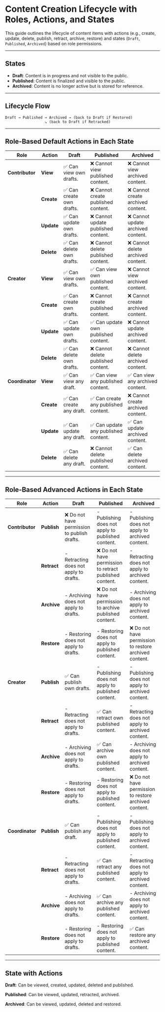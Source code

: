 # Content Creation Lifecycle with Roles, Actions, and States

This guide outlines the lifecycle of content items with actions (e.g., create, update, delete, publish, retract, archive, restore) and states (`Draft`, `Published`, `Archived`) based on role permissions.

---

## States

- **Draft**: Content is in progress and not visible to the public.
- **Published**: Content is finalized and visible to the public.
- **Archived**: Content is no longer active but is stored for reference.

---

## Lifecycle Flow

```plaintext
Draft → Published → Archived → (back to Draft if Restored)
                  ↘ (back to Draft if Retracked)
```

---

## Role-Based Default Actions in Each State

| **Role**        | **Action** | **Draft**                | **Published**                       | **Archived**                      |
|-----------------|------------|--------------------------|-------------------------------------|-----------------------------------|
| **Contributor** | **View**   | ✅ Can view own drafts.   | ❌ Cannot view published content.    | ❌ Cannot view archived content.   |
|                 | **Create** | ✅ Can create own drafts. | ❌ Cannot create published content.  | ❌ Cannot create archived content. |
|                 | **Update** | ✅ Can update own drafts. | ❌ Cannot update published content.  | ❌ Cannot update archived content. |
|                 | **Delete** | ✅ Can delete own drafts. | ❌ Cannot delete published content.  | ❌ Cannot delete archived content. |
| **Creator**     | **View**   | ✅ Can view own drafts.   | ✅ Can view own published content.   | ❌ Cannot view archived content.   |
|                 | **Create** | ✅ Can create own drafts. | ❌ Cannot create published content.  | ❌ Cannot create archived content. |
|                 | **Update** | ✅ Can update own drafts. | ✅ Can update own published content. | ❌ Cannot update archived content. |
|                 | **Delete** | ✅ Can delete own drafts. | ❌ Cannot delete published content.  | ❌ Cannot delete archived content. |
| **Coordinator** | **View**   | ✅ Can view any draft.    | ✅ Can view any published content.   | ✅ Can view any archived content.  |
|                 | **Create** | ✅ Can create any draft.  | ✅ Can create any published content. | ❌ Cannot create archived content. |
|                 | **Update** | ✅ Can update any draft.  | ✅ Can update any published content. | ✅ Can update archived content.    |
|                 | **Delete** | ✅ Can delete any draft.  | ❌ Cannot delete published content.  | ✅ Can delete archived content.    |

---

## Role-Based Advanced Actions in Each State

| **Role**        | **Action**  | **Draft**                                                           | **Published**                                          | **Archived**                                          |
|-----------------|-------------|---------------------------------------------------------------------|--------------------------------------------------------|-------------------------------------------------------|
| **Contributor** | **Publish** | ❌ Do not have permission to publish drafts.                         | - Publishing does not apply to published content.      | - Publishing does not apply to archived content.      | 
|                 | **Retract** | - Retracting does not apply to drafts.                              | ❌ Do not have permission to retract published content. | - Retracting does not apply to archived content.      |
|                 | **Archive** | - Archiving does not apply to drafts.                               | ❌ Do not have permission to archive published content. | - Archiving does not apply to archived content.       |
|                 | **Restore** | - Restoring does not apply to drafts.                               | - Restoring does not apply to published content.       | ❌ Do not have permission to restore archived content. |
| **Creator**     | **Publish** | ✅ Can publish own drafts.                                           | - Publishing does not apply to published content.      | - Publishing does not apply to archived content.      |
|                 | **Retract** | - Retracting does not apply to drafts.                              | ✅ Can retract own published content.                   | - Retracting does not apply to archived content.      |
|                 | **Archive** | - Archiving does not apply to drafts.                               | ✅ Can archive own published content.                   | - Archiving does not apply to archived content.       |
|                 | **Restore** | - Restoring does not apply to drafts.                               | - Restoring does not apply to published content.       | ❌ Do not have permission to restore archived content. |
| **Coordinator** | **Publish** | ✅ Can publish any draft.                                            | - Publishing does not apply to published content.      | - Publishing does not apply to archived content.      |
|                 | **Retract** | - Retracting does not apply to drafts.                              | ✅ Can retract any published content.                   | - Retracting does not apply to archived content.      |
|                 | **Archive** | - Archiving does not apply to drafts.                               | ✅ Can archive any published content.                   | - Archiving does not apply to archived content.       |
|                 | **Restore** | - Restoring does not apply to drafts.                               | - Restoring does not apply to published content.       | ✅ Can restore any archived content.                   |

---


## State with Actions

**Draft**: Can be viewed, created, updated, deleted and published.

**Published**: Can be viewed, updated, retracted, archived.

**Archived**: Can be viewed, updated, deleted and restored.
